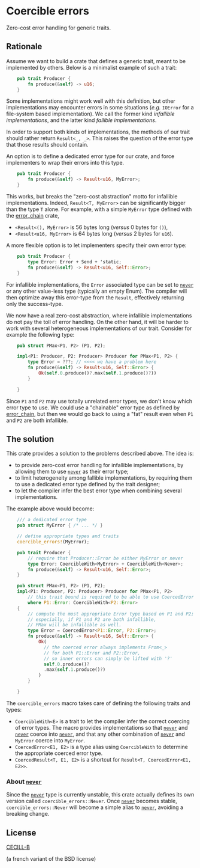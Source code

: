 
# Coercible errors

Zero-cost error handling for generic traits.

## Rationale

Assume we want to build a crate that defines a generic trait,
meant to be implemented by others.
Below is a minimalist example of such a trait:

```rust
    pub trait Producer {
        fn produce(&self) -> u16;
    }
```

Some implementations might work well with this definition,
but other implementations may encounter errors in some situations
(*e.g.* `IOError` for a file-system based implementation).
We call the former kind *infallible implementations*,
and the latter kind *fallible implementations*.

In order to support both kinds of implementations,
the methods of our trait should rather return `Result<_, _>`.
This raises the question of the error type that those results should contain.

An option is to define a dedicated error type for our crate,
and force implementers to wrap their errors into this type.

```rust
    pub trait Producer {
        fn produce(&self) -> Result<u16, MyError>;
    }
```

This works, but breaks the "zero-cost abstraction" motto for infallible implementations.
Indeed, `Result<T, MyError>` can be significantly bigger than the type `T` alone.
For example, with a simple `MyError` type defined with the
[error_chain] crate,

* `<Result<(), MyError>` is 56 bytes long (*versus* 0 bytes for `()`),
* `<Result<u16, MyError>` is 64 bytes long (*versus* 2 bytes for `u16`).

A more flexible option is to let implementers specify their own error type:

```rust
    pub trait Producer {
        type Error: Error + Send + 'static;
        fn produce(&self) -> Result<u16, Self::Error>;
    }
```

For infallible implementations,
the `Error` associated type can be set to [`never`]
or any other value-less type (typically an empty Enum).
The compiler will then optimize away this error-type from the `Result`,
effectively returning only the success-type.

We now have a real zero-cost abstraction,
where infallible implementations do not pay the toll of error handling.
On the other hand, it will be harder to work with several heterogeneous implementations of our trait.
Consider for example the following type:

```rust
    pub struct PMax<P1, P2> (P1, P2);

    impl<P1: Producer, P2: Producer> Producer for PMax<P1, P2> {
        type Error = ???; // <<<< we have a problem here
        fn produce(&self) -> Result<u16, Self::Error> { 
            Ok(self.0.produce()?.max(self.1.produce()?))
        }

    }
```

Since `P1` and `P2` may use totally unrelated error types,
we don't know which error type to use.
We could use a "chainable" error type as defined by [error_chain],
but then we would go back to using a "fat" result even when `P1` and `P2` are both infallible.

## The solution

This crate provides a solution to the problems described above.
The idea is:

* to provide zero-cost error handling for infallible implementations,
  by allowing them to use [`never`] as their error type;
* to limit heterogeneity among fallible implementations,
  by requiring them to use a dedicated error type defined by the trait designer;
* to let the compiler infer the best error type when combining several implementations.

The example above would become:

```rust
    /// a dedicated error type
    pub struct MyError { /* ... */ }

    // define appropriate types and traits
    coercible_errors!(MyError);

    pub trait Producer {
        // require that Producer::Error be either MyError or never
        type Error: CoercibleWith<MyError> + CoercibleWith<Never>;
        fn produce(&self) -> Result<u16, Self::Error>;
    }

    pub struct PMax<P1, P2> (P1, P2);
    impl<P1: Producer, P2: Producer> Producer for PMax<P1, P2> 
        // this trait bound is required to be able to use CoercedError below
        where P1::Error: CoercibleWith<P2::Error>
    {
        // compute the most appropriate Error type based on P1 and P2;
        // especially, if P1 and P2 are both infallible,
        // PMax will be infallible as well.
        type Error = CoercedError<P1::Error, P2::Error>;
        fn produce(&self) -> Result<u16, Self::Error> {
            Ok(
              // the coerced error always implements From<_>
              // for both P1::Error and P2::Error,
              // so inner errors can simply be lifted with '?'
              self.0.produce()?
              .max(self.1.produce()?)
            )
        }

    }
```

The `coercible_errors` macro takes care of defining the following traits and types:

* `CoercibleWith<E>` is a trait to let the compiler infer the correct coercing of error types.
  The macro provides implementations so that [`never`] and [`never`] coerce into [`never`], and that any other combination of [`never`] and `MyError` coerce into `MyError`.
* `CoercedError<E1, E2>` is a type alias using `CoercibleWith` to determine the appropriate coerced error type.
* `CoercedResult<T, E1, E2>` is a shortcut for  `Result<T, CoercedError<E1, E2>>`.


### About [`never`]

Since the [`never`] type is currently unstable,
this crate actually defines its own version called `coercible_errors::Never`.
Once [`never`] becomes stable,
`coercible_errors::Never` will become a simple alias to [`never`],
avoiding a breaking change.


[error_chain]: https://docs.rs/error-chain/
[`never`]: https://doc.rust-lang.org/std/primitive.never.html

## License

[CECILL-B]

(a french variant of the BSD license)

[CECILL-B]: http://www.cecill.info/licences/Licence_CeCILL-B_V1-en.html
